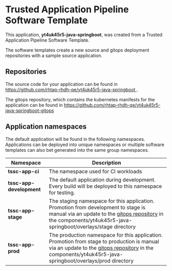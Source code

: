 # Trusted Application Pipeline Software Template

This application, **yt4uk45r5-java-springboot**, was created from a Trusted Application Pipeline Software Template.

The software templates create a new source and gitops deployment repositories with a sample source application. 

## Repositories

The source code for your application can be found in [https://github.com/rhtap-rhdh-qe/yt4uk45r5-java-springboot ](https://github.com/rhtap-rhdh-qe/yt4uk45r5-java-springboot ).
 
The gitops repository, which contains the kubernetes manifests for the application can be found in 
[https://github.com/rhtap-rhdh-qe/yt4uk45r5-java-springboot-gitops ](https://github.com/rhtap-rhdh-qe/yt4uk45r5-java-springboot-gitops ) 

## Application namespaces 

The default application will be found in the following namespaces. Applications can be deployed into unique namespaces or multiple software templates can also bet generated into the same group namespaces.  

|  Namespace   |  Description   |  
| -------- | -------- |
| **tssc-app-ci** | The namespace used for CI workloads |
| **tssc-app-development** | The default application during development. Every build will be deployed to this namespace for testing. |
| **tssc-app-stage** | The staging namespace for this application. Promotion from development to stage is manual via an update to the [gitops repository](https://github.com/rhtap-rhdh-qe/yt4uk45r5-java-springboot-gitops ) in the components/yt4uk45r5-java-springboot/overlays/stage directory |
| **tssc-app-prod** | The production namespace for this application. Promotion from stage to production is manual via an update to the [gitops repository](https://github.com/rhtap-rhdh-qe/yt4uk45r5-java-springboot-gitops ) in the components/yt4uk45r5-java-springboot/overlays/prod directory |